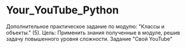 # Your_YouTube_Python
Дополнительное практическое задание по модулю: "Классы и объекты." (5).  Цель: Применить знания полученные в модуле, решив задачу повышенного уровня сложности.  Задание "Свой YouTube"
